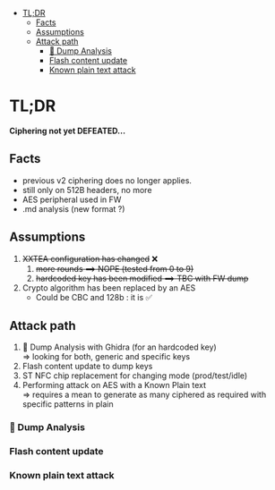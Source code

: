 - [TL;DR](#tldr)
  - [Facts](#facts)
  - [Assumptions](#assumptions)
  - [Attack path](#attack-path)
    - [🚧 Dump Analysis](#-dump-analysis)
    - [Flash content update](#flash-content-update)
    - [Known plain text attack](#known-plain-text-attack)


# TL;DR
**Ciphering not yet DEFEATED...**  


## Facts
* previous v2 ciphering does no longer applies.
* still only on 512B headers, no more
* AES peripheral used in FW
* .md analysis (new format ?)

## Assumptions 

1. ~~XXTEA configuration has changed~~ ❌
   1. ~~more rounds ==> NOPE (tested from 0 to 9)~~
   2. ~~hardcoded key has been modified ==> TBC with FW dump~~
2. Crypto algorithm has been replaced by an AES
   * Could be CBC and 128b : it is ✅

## Attack path


1. 🚧 Dump Analysis with Ghidra (for an hardcoded key)  
   => looking for both, generic and specific keys 
2. Flash content update to dump keys
3. ST NFC chip replacement for changing mode (prod/test/idle)
4. Performing attack on AES with a Known Plain text  
   => requires a mean to generate as many ciphered as required with specific patterns in plain

### 🚧 Dump Analysis

### Flash content update

### Known plain text attack